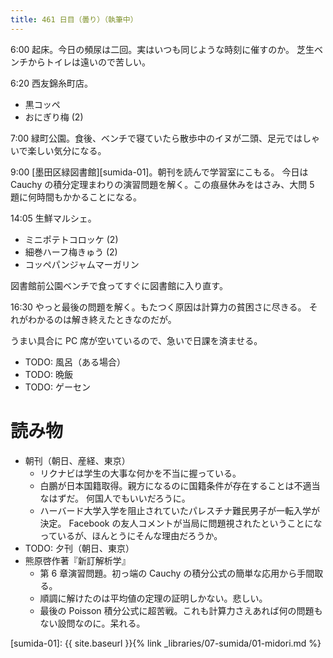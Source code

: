 ```yaml
---
title: 461 日目（曇り）（執筆中）
---
```


6:00 起床。今日の頻尿は二回。実はいつも同じような時刻に催すのか。
芝生ベンチからトイレは遠いので苦しい。

6:20 西友錦糸町店。
* 黒コッペ
* おにぎり梅 (2)

7:00 緑町公園。食後、ベンチで寝ていたら散歩中のイヌが二頭、足元ではしゃいで楽しい気分になる。

9:00 [墨田区緑図書館][sumida-01]。朝刊を読んで学習室にこもる。
今日は Cauchy の積分定理まわりの演習問題を解く。この痕昼休みをはさみ、大問 5 題に何時間もかかることになる。

14:05 生鮮マルシェ。
* ミニポテトコロッケ (2)
* 細巻ハーフ梅きゅう (2)
* コッペパンジャムマーガリン

図書館前公園ベンチで食ってすぐに図書館に入り直す。

16:30 やっと最後の問題を解く。もたつく原因は計算力の貧困さに尽きる。
それがわかるのは解き終えたときなのだが。

うまい具合に PC 席が空いているので、急いで日課を済ませる。

* TODO: 風呂（ある場合）
* TODO: 晩飯
* TODO: ゲーセン

# 読み物

* 朝刊（朝日、産経、東京）
  * リクナビは学生の大事な何かを不当に握っている。
  * 白鵬が日本国籍取得。親方になるのに国籍条件が存在することは不適当なはずだ。
    何国人でもいいだろうに。
  * ハーバード大学入学を阻止されていたパレスチナ難民男子が一転入学が決定。
    Facebook の友人コメントが当局に問題視されたということになっているが、ほんとうにそんな理由だろうか。
* TODO: 夕刊（朝日、東京）
* 熊原啓作著『新訂解析学』
  * 第 6 章演習問題。初っ端の Cauchy の積分公式の簡単な応用から手間取る。
  * 順調に解けたのは平均値の定理の証明しかない。悲しい。
  * 最後の Poisson 積分公式に超苦戦。これも計算力さえあれば何の問題もない設問なのに。呆れる。

[sumida-01]: {{ site.baseurl }}{% link _libraries/07-sumida/01-midori.md %}
